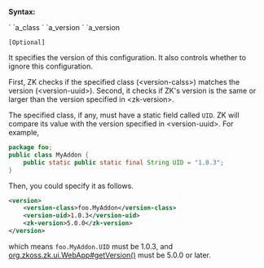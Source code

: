 **Syntax:**

<version>  
`   `<version-class>a_class</version-class>  
`   `<version-uuid>a_version</version-uuid>  
`   `<zk-version>a_version</zk-version>  
</version>

`[Optional]`

It specifies the version of this configuration. It also controls whether
to ignore this configuration.

First, ZK checks if the specified class (\<version-calss\>) matches the
version (\<version-uuid\>). Second, it checks if ZK's version is the
same or larger than the version specified in \<zk-version\>.

The specified class, if any, must have a static field called `UID`. ZK
will compare its value with the version specified in \<version-uuid\>.
For example,

```java
package foo;
public class MyAddon {
    public static public static final String UID = "1.0.3";
}
```

Then, you could specify it as follows.

```xml
<version>
    <version-class>foo.MyAddon</version-class>
    <version-uid>1.0.3</version-uid>
    <zk-version>5.0.0</zk-version>
</version>
```

which means `foo.MyAddon.UID` must be 1.0.3, and
[org.zkoss.zk.ui.WebApp#getVersion()](https://www.zkoss.org/javadoc/latest/zk/org/zkoss/zk/ui/WebApp.html#getVersion())
must be 5.0.0 or later.


